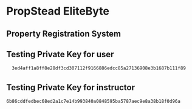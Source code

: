 # PropStead EliteByte

## Property Registration System


## Testing Private Key for user 
```bash
  3ed4aff1a8ff8e28df3cd307112f9166886edcc85a27136908e3b1687b111f89
```

## Testing Private Key for instructor
```bash
6b86cddfedbec68ed2a1c7e14b993840a0848595ba5787aec9e8a38b18f0d96a
```





